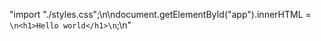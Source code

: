 "import \"./styles.css\";\n\ndocument.getElementById(\"app\").innerHTML = `\n<h1>Hello world</h1>\n`;\n"